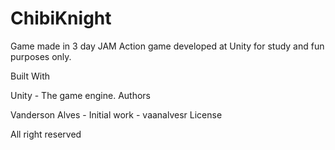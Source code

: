# ChibiKnight
Game made in 3 day JAM
Action game developed at Unity for study and fun purposes only.

Built With

Unity - The game engine.
Authors

Vanderson Alves - Initial work - vaanalvesr
License

All right reserved
